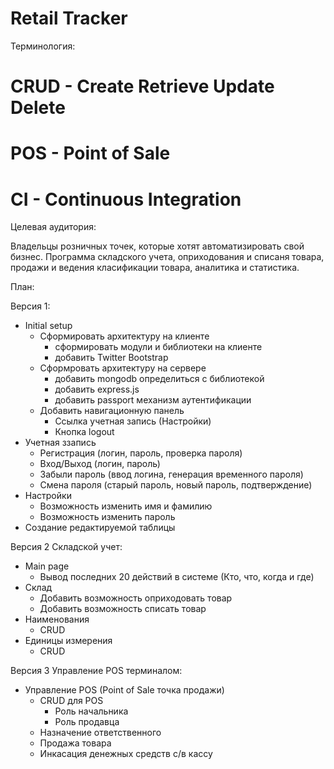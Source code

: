 Retail Tracker
=============

Терминология:

# CRUD - Create Retrieve Update Delete
# POS - Point of Sale
# CI - Continuous Integration

Целевая аудитория:

Владельцы розничных точек, которые хотят автоматизировать свой бизнес. Программа складского учета, оприходования и списаня товара, продажи и ведения класификации товара, аналитика и статистика.

План:

Версия 1:

- Initial setup
  - Сформировать архитектуру на клиенте
    - сформировать модули и библиотеки на клиенте
    - добавить Twitter Bootstrap
  - Сформровать архитектуру на сервере
    - добавить mongodb определиться с библиотекой
    - добавить express.js 
    - добавить passport механизм аутентификации
  - Добавить навигационную панель
    - Ссылка учетная запись (Настройки)
    - Кнопка logout
- Учетная ззапись 
  - Регистрация (логин, пароль, проверка пароля) 
  - Вход/Выход (логин, пароль)
  - Забыли пароль (ввод логина, генерация временного пароля)
  - Смена пароля (старый пароль, новый пароль, подтверждение)
- Настройки
  - Возможность изменить имя и фамилию
  - Возможность изменить пароль
- Создание редактируемой таблицы

Версия 2 Складской учет:

- Main page
  - Вывод последних 20 действий в системе (Кто, что, когда и где)
- Склад
  - Добавить возможность оприходовать товар
  - Добавить возможность списать товар
- Наименования
  - CRUD
- Единицы измерения
  - CRUD

Версия 3 Управление POS терминалом:

- Управление POS (Point of Sale точка продажи)
  - CRUD для POS
    - Роль начальника
    - Роль продавца
  - Назначение ответственного
  - Продажа товара 
  - Инкасация денежных средств с/в кассу














